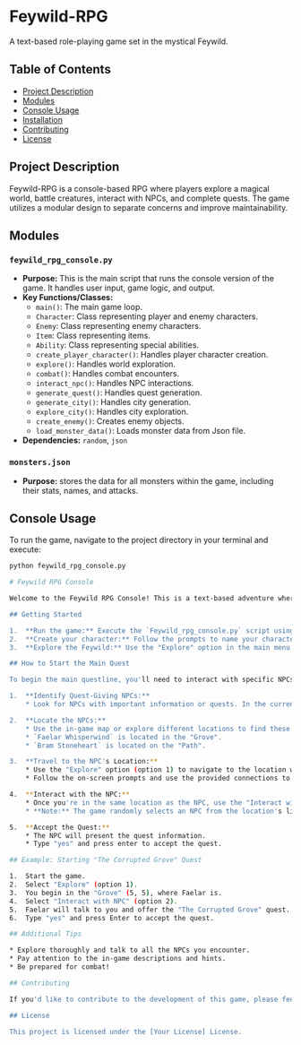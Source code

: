 # Feywild-RPG

A text-based role-playing game set in the mystical Feywild.

## Table of Contents

-   [Project Description](#project-description)
-   [Modules](#modules)
-   [Console Usage](#console-usage)
-   [Installation](#installation)
-   [Contributing](#contributing)
-   [License](#license)

## Project Description

Feywild-RPG is a console-based RPG where players explore a magical world, battle creatures, interact with NPCs, and complete quests. The game utilizes a modular design to separate concerns and improve maintainability.

## Modules

### `feywild_rpg_console.py`

* **Purpose:** This is the main script that runs the console version of the game. It handles user input, game logic, and output.
* **Key Functions/Classes:**
    * `main()`: The main game loop.
    * `Character`: Class representing player and enemy characters.
    * `Enemy`: Class representing enemy characters.
    * `Item`: Class representing items.
    * `Ability`: Class representing special abilities.
    * `create_player_character()`: Handles player character creation.
    * `explore()`: Handles world exploration.
    * `combat()`: Handles combat encounters.
    * `interact_npc()`: Handles NPC interactions.
    * `generate_quest()`: Handles quest generation.
    * `generate_city()`: Handles city generation.
    * `explore_city()`: Handles city exploration.
    * `create_enemy()`: Creates enemy objects.
    * `load_monster_data()`: Loads monster data from Json file.
* **Dependencies:** `random`, `json`

### `monsters.json`

* **Purpose:** stores the data for all monsters within the game, including their stats, names, and attacks.

## Console Usage

To run the game, navigate to the project directory in your terminal and execute:

```bash
python feywild_rpg_console.py

# Feywild RPG Console

Welcome to the Feywild RPG Console! This is a text-based adventure where you'll explore the mystical and dangerous Feywild, encounter strange creatures, and undertake epic quests.

## Getting Started

1.  **Run the game:** Execute the `Feywild_rpg_console.py` script using Python.
2.  **Create your character:** Follow the prompts to name your character, choose a race, and select a class.
3.  **Explore the Feywild:** Use the "Explore" option in the main menu to travel to different locations.

## How to Start the Main Quest

To begin the main questline, you'll need to interact with specific NPCs who offer these quests. Here's how:

1.  **Identify Quest-Giving NPCs:**
    * Look for NPCs with important information or quests. In the current game, `Faelar Whisperwind` and `Bram Stoneheart` are known to have quests.

2.  **Locate the NPCs:**
    * Use the in-game map or explore different locations to find these NPCs.
    * `Faelar Whisperwind` is located in the "Grove".
    * `Bram Stoneheart` is located on the "Path".

3.  **Travel to the NPC's Location:**
    * Use the "Explore" option (option 1) to navigate to the location where the NPC is.
    * Follow the on-screen prompts and use the provided connections to move between locations.

4.  **Interact with the NPC:**
    * Once you're in the same location as the NPC, use the "Interact with NPC" option (option 2) in the main menu.
    * **Note:** The game randomly selects an NPC from the location's list. You might need to try interacting multiple times to find the specific NPC.

5.  **Accept the Quest:**
    * The NPC will present the quest information.
    * Type "yes" and press enter to accept the quest.

## Example: Starting "The Corrupted Grove" Quest

1.  Start the game.
2.  Select "Explore" (option 1).
3.  You begin in the "Grove" (5, 5), where Faelar is.
4.  Select "Interact with NPC" (option 2).
5.  Faelar will talk to you and offer the "The Corrupted Grove" quest.
6.  Type "yes" and press Enter to accept the quest.

## Additional Tips

* Explore thoroughly and talk to all the NPCs you encounter.
* Pay attention to the in-game descriptions and hints.
* Be prepared for combat!

## Contributing

If you'd like to contribute to the development of this game, please feel free to submit pull requests or open issues on GitHub.

## License

This project is licensed under the [Your License] License.

